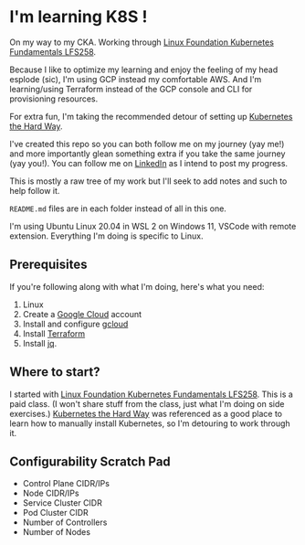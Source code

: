 # I'm learning K8S !

On my way to my CKA.  Working through [Linux Foundation Kubernetes Fundamentals LFS258](https://trainingportal.linuxfoundation.org/learn/course/kubernetes-fundamentals-lfs258).

Because I like to optimize my learning and enjoy the feeling of my head esplode (sic), I'm using GCP instead my comfortable AWS.  And I'm learning/using Terraform instead of the GCP console and CLI for provisioning resources.

For extra fun, I'm taking the recommended detour of setting up [Kubernetes the Hard Way](https://github.com/kelseyhightower/kubernetes-the-hard-way).

I've created this repo so you can both follow me on my journey (yay me!) and more importantly glean something extra if you take the same journey (yay you!).  You can follow me on [LinkedIn](https://www.linkedin.com/in/mikejansen/) as I intend to post my progress.

This is mostly a raw tree of my work but I'll seek to add notes and such to help follow it.

`README.md` files are in each folder instead of all in this one.

I'm using Ubuntu Linux 20.04 in WSL 2 on Windows 11, VSCode with remote extension.  Everything I'm doing is specific to Linux.

## Prerequisites

If you're following along with what I'm doing, here's what you need:

1. Linux
1. Create a [Google Cloud](https://console.cloud.google.com) account 
1. Install and configure [gcloud](https://cloud.google.com/sdk/docs/install)
1. Install [Terraform](https://developer.hashicorp.com/terraform/downloads)
1. Install [jq](https://stedolan.github.io/jq/download/).

## Where to start?

I started with [Linux Foundation Kubernetes Fundamentals LFS258](https://trainingportal.linuxfoundation.org/learn/course/kubernetes-fundamentals-lfs258).  This is a paid class.  (I won't share stuff from the class, just what I'm doing on side exercises.)  [Kubernetes the Hard Way](https://github.com/kelseyhightower/kubernetes-the-hard-way) was referenced as a good place to learn how to manually install Kubernetes, so I'm detouring to work through it.

## Configurability Scratch Pad

* Control Plane CIDR/IPs
* Node CIDR/IPs
* Service Cluster CIDR
* Pod Cluster CIDR
* Number of Controllers
* Number of Nodes

